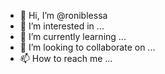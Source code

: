 - 👋 Hi, I’m @roniblessa
- 👀 I’m interested in ...
- 🌱 I’m currently learning ...
- 💞️ I’m looking to collaborate on ...
- 📫 How to reach me ...

<!---
roniblessa/roniblessa is a ✨ special ✨ repository because its `README.md` (this file) appears on your GitHub profile.
You can click the Preview link to take a look at your changes.
--->
